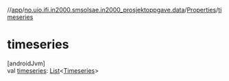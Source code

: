 //[app](../../../index.md)/[no.uio.ifi.in2000.smsolsae.in2000_prosjektoppgave.data](../index.md)/[Properties](index.md)/[timeseries](timeseries.md)

# timeseries

[androidJvm]\
val [timeseries](timeseries.md): [List](https://kotlinlang.org/api/latest/jvm/stdlib/kotlin.collections/-list/index.html)&lt;[Timeseries](../-timeseries/index.md)&gt;

